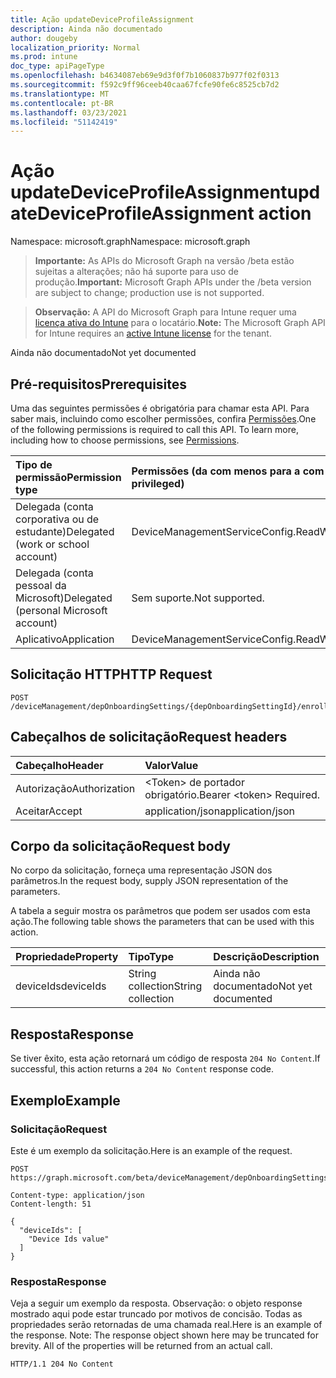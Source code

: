 ```yaml
---
title: Ação updateDeviceProfileAssignment
description: Ainda não documentado
author: dougeby
localization_priority: Normal
ms.prod: intune
doc_type: apiPageType
ms.openlocfilehash: b4634087eb69e9d3f0f7b1060837b977f02f0313
ms.sourcegitcommit: f592c9ff96ceeb40caa67fcfe90fe6c8525cb7d2
ms.translationtype: MT
ms.contentlocale: pt-BR
ms.lasthandoff: 03/23/2021
ms.locfileid: "51142419"
---
```

# <a name="updatedeviceprofileassignment-action"></a><span data-ttu-id="21cfb-103">Ação updateDeviceProfileAssignment</span><span class="sxs-lookup"><span data-stu-id="21cfb-103">updateDeviceProfileAssignment action</span></span>

<span data-ttu-id="21cfb-104">Namespace: microsoft.graph</span><span class="sxs-lookup"><span data-stu-id="21cfb-104">Namespace: microsoft.graph</span></span>

> <span data-ttu-id="21cfb-105">**Importante:** As APIs do Microsoft Graph na versão /beta estão sujeitas a alterações; não há suporte para uso de produção.</span><span class="sxs-lookup"><span data-stu-id="21cfb-105">**Important:** Microsoft Graph APIs under the /beta version are subject to change; production use is not supported.</span></span>

> <span data-ttu-id="21cfb-106">**Observação:** A API do Microsoft Graph para Intune requer uma [licença ativa do Intune](https://go.microsoft.com/fwlink/?linkid=839381) para o locatário.</span><span class="sxs-lookup"><span data-stu-id="21cfb-106">**Note:** The Microsoft Graph API for Intune requires an [active Intune license](https://go.microsoft.com/fwlink/?linkid=839381) for the tenant.</span></span>

<span data-ttu-id="21cfb-107">Ainda não documentado</span><span class="sxs-lookup"><span data-stu-id="21cfb-107">Not yet documented</span></span>

## <a name="prerequisites"></a><span data-ttu-id="21cfb-108">Pré-requisitos</span><span class="sxs-lookup"><span data-stu-id="21cfb-108">Prerequisites</span></span>
<span data-ttu-id="21cfb-p101">Uma das seguintes permissões é obrigatória para chamar esta API. Para saber mais, incluindo como escolher permissões, confira [Permissões](/graph/permissions-reference).</span><span class="sxs-lookup"><span data-stu-id="21cfb-p101">One of the following permissions is required to call this API. To learn more, including how to choose permissions, see [Permissions](/graph/permissions-reference).</span></span>

|<span data-ttu-id="21cfb-111">Tipo de permissão</span><span class="sxs-lookup"><span data-stu-id="21cfb-111">Permission type</span></span>|<span data-ttu-id="21cfb-112">Permissões (da com menos para a com mais privilégios)</span><span class="sxs-lookup"><span data-stu-id="21cfb-112">Permissions (from least to most privileged)</span></span>|
|:---|:---|
|<span data-ttu-id="21cfb-113">Delegada (conta corporativa ou de estudante)</span><span class="sxs-lookup"><span data-stu-id="21cfb-113">Delegated (work or school account)</span></span>|<span data-ttu-id="21cfb-114">DeviceManagementServiceConfig.ReadWrite.All</span><span class="sxs-lookup"><span data-stu-id="21cfb-114">DeviceManagementServiceConfig.ReadWrite.All</span></span>|
|<span data-ttu-id="21cfb-115">Delegada (conta pessoal da Microsoft)</span><span class="sxs-lookup"><span data-stu-id="21cfb-115">Delegated (personal Microsoft account)</span></span>|<span data-ttu-id="21cfb-116">Sem suporte.</span><span class="sxs-lookup"><span data-stu-id="21cfb-116">Not supported.</span></span>|
|<span data-ttu-id="21cfb-117">Aplicativo</span><span class="sxs-lookup"><span data-stu-id="21cfb-117">Application</span></span>|<span data-ttu-id="21cfb-118">DeviceManagementServiceConfig.ReadWrite.All</span><span class="sxs-lookup"><span data-stu-id="21cfb-118">DeviceManagementServiceConfig.ReadWrite.All</span></span>|

## <a name="http-request"></a><span data-ttu-id="21cfb-119">Solicitação HTTP</span><span class="sxs-lookup"><span data-stu-id="21cfb-119">HTTP Request</span></span>
<!-- {
  "blockType": "ignored"
}
-->
``` http
POST /deviceManagement/depOnboardingSettings/{depOnboardingSettingId}/enrollmentProfiles/{enrollmentProfileId}/updateDeviceProfileAssignment
```

## <a name="request-headers"></a><span data-ttu-id="21cfb-120">Cabeçalhos de solicitação</span><span class="sxs-lookup"><span data-stu-id="21cfb-120">Request headers</span></span>
|<span data-ttu-id="21cfb-121">Cabeçalho</span><span class="sxs-lookup"><span data-stu-id="21cfb-121">Header</span></span>|<span data-ttu-id="21cfb-122">Valor</span><span class="sxs-lookup"><span data-stu-id="21cfb-122">Value</span></span>|
|:---|:---|
|<span data-ttu-id="21cfb-123">Autorização</span><span class="sxs-lookup"><span data-stu-id="21cfb-123">Authorization</span></span>|<span data-ttu-id="21cfb-124">&lt;Token&gt; de portador obrigatório.</span><span class="sxs-lookup"><span data-stu-id="21cfb-124">Bearer &lt;token&gt; Required.</span></span>|
|<span data-ttu-id="21cfb-125">Aceitar</span><span class="sxs-lookup"><span data-stu-id="21cfb-125">Accept</span></span>|<span data-ttu-id="21cfb-126">application/json</span><span class="sxs-lookup"><span data-stu-id="21cfb-126">application/json</span></span>|

## <a name="request-body"></a><span data-ttu-id="21cfb-127">Corpo da solicitação</span><span class="sxs-lookup"><span data-stu-id="21cfb-127">Request body</span></span>
<span data-ttu-id="21cfb-128">No corpo da solicitação, forneça uma representação JSON dos parâmetros.</span><span class="sxs-lookup"><span data-stu-id="21cfb-128">In the request body, supply JSON representation of the parameters.</span></span>

<span data-ttu-id="21cfb-129">A tabela a seguir mostra os parâmetros que podem ser usados com esta ação.</span><span class="sxs-lookup"><span data-stu-id="21cfb-129">The following table shows the parameters that can be used with this action.</span></span>

|<span data-ttu-id="21cfb-130">Propriedade</span><span class="sxs-lookup"><span data-stu-id="21cfb-130">Property</span></span>|<span data-ttu-id="21cfb-131">Tipo</span><span class="sxs-lookup"><span data-stu-id="21cfb-131">Type</span></span>|<span data-ttu-id="21cfb-132">Descrição</span><span class="sxs-lookup"><span data-stu-id="21cfb-132">Description</span></span>|
|:---|:---|:---|
|<span data-ttu-id="21cfb-133">deviceIds</span><span class="sxs-lookup"><span data-stu-id="21cfb-133">deviceIds</span></span>|<span data-ttu-id="21cfb-134">String collection</span><span class="sxs-lookup"><span data-stu-id="21cfb-134">String collection</span></span>|<span data-ttu-id="21cfb-135">Ainda não documentado</span><span class="sxs-lookup"><span data-stu-id="21cfb-135">Not yet documented</span></span>|



## <a name="response"></a><span data-ttu-id="21cfb-136">Resposta</span><span class="sxs-lookup"><span data-stu-id="21cfb-136">Response</span></span>
<span data-ttu-id="21cfb-137">Se tiver êxito, esta ação retornará um código de resposta `204 No Content`.</span><span class="sxs-lookup"><span data-stu-id="21cfb-137">If successful, this action returns a `204 No Content` response code.</span></span>

## <a name="example"></a><span data-ttu-id="21cfb-138">Exemplo</span><span class="sxs-lookup"><span data-stu-id="21cfb-138">Example</span></span>

### <a name="request"></a><span data-ttu-id="21cfb-139">Solicitação</span><span class="sxs-lookup"><span data-stu-id="21cfb-139">Request</span></span>
<span data-ttu-id="21cfb-140">Este é um exemplo da solicitação.</span><span class="sxs-lookup"><span data-stu-id="21cfb-140">Here is an example of the request.</span></span>
``` http
POST https://graph.microsoft.com/beta/deviceManagement/depOnboardingSettings/{depOnboardingSettingId}/enrollmentProfiles/{enrollmentProfileId}/updateDeviceProfileAssignment

Content-type: application/json
Content-length: 51

{
  "deviceIds": [
    "Device Ids value"
  ]
}
```

### <a name="response"></a><span data-ttu-id="21cfb-141">Resposta</span><span class="sxs-lookup"><span data-stu-id="21cfb-141">Response</span></span>
<span data-ttu-id="21cfb-p102">Veja a seguir um exemplo da resposta. Observação: o objeto response mostrado aqui pode estar truncado por motivos de concisão. Todas as propriedades serão retornadas de uma chamada real.</span><span class="sxs-lookup"><span data-stu-id="21cfb-p102">Here is an example of the response. Note: The response object shown here may be truncated for brevity. All of the properties will be returned from an actual call.</span></span>
``` http
HTTP/1.1 204 No Content
```




